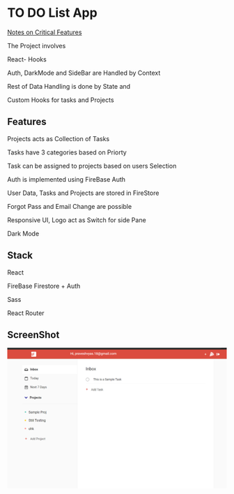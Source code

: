 # TO DO List App


[Notes on Critical Features](https://vp5h.notion.site/To-Do-List-3218f5ebfecf4030b96ea8531160ef4e)

The Project involves

React- Hooks

Auth, DarkMode and SideBar are Handled by Context

Rest of Data Handling is done by State and

Custom Hooks for tasks and Projects

## Features

Projects acts as Collection of Tasks

Tasks have 3 categories based on Priorty

Task can be assigned to projects based on users Selection

Auth is implemented using FireBase Auth

User Data, Tasks and Projects are stored in FireStore

Forgot Pass and Email Change are possible

Responsive UI, Logo act as Switch for side Pane

Dark Mode

## Stack

React

FireBase Firestore + Auth

Sass

React Router

## ScreenShot

![Preview](https://github.com/vp5h/To-Do-List/blob/master/public/images/Screenshot%202021-09-18%20205017.png?raw=true)
